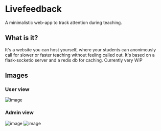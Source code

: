 # Livefeedback
A minimalistic web-app to track attention during teaching.
## What is it?
It's a website you can host yourself, where your students can anonimously call for slower or faster teaching without feeling called out.
It's based on a flask-socketio server and a redis db for caching.
Currently very WIP

## Images
### User view
![image](https://github.com/user-attachments/assets/3c1f9197-39bd-4e74-90c3-27dde47d7711)
### Admin view
![image](https://github.com/user-attachments/assets/175bf8ee-c39a-4fc0-81a1-b0ef75e70fe6)
![image](https://github.com/user-attachments/assets/4fd8e841-4079-4a2f-80af-c3c95a0050eb)

